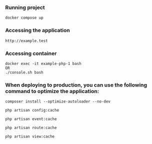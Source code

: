 ### Running project
```
docker compose up
```

### Accessing the application
```
http://example.test
```

### Accessing container
```
docker exec -it example-php-1 bash
OR
./console.sh bash
```

### When deploying to production, you can use the following command to optimize the application:
```
composer install --optimize-autoloader --no-dev

php artisan config:cache

php artisan event:cache

php artisan route:cache

php artisan view:cache
```
